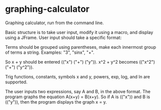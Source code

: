 # graphing-calculator
Graphing calculator, run from the command line.

Basic structure is to take user input, modify it using a macro, and display using a JFrame. User input should take a specific format:

Terms should be grouped using parentheses, make each innermost group of terms a string. Examples: "3", "sinx", "+".

So x + y should be entered (("x") ("+") ("y")). x^2 + y^2 becomes (("x^2") ("+") ("y^2")).

Trig functions, constants, symbols x and y, powers, exp, log, and ln are supported.



The user inputs two expressions, say A and B, in the above format. The program graphs the equation A(x+y) = B(x+y). So if A is (("x")) and B is (("y")), then the program displays the graph x = y.
